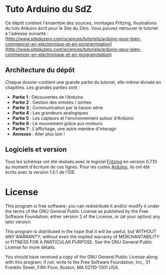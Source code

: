 # Tuto Arduino du SdZ

Ce dépôt contient l'ensemble des sources, montages Fritzing, illustrations du tuto Arduino écrit pour le Site du Zéro.
Vous pouvez retrouver le tutoriel à l'adresse suivante : [http://www.siteduzero.com/sciences/tutoriels/arduino-pour-bien-commencer-en-electronique-et-en-programmation](http://www.siteduzero.com/sciences/tutoriels/arduino-pour-bien-commencer-en-electronique-et-en-programmation)

## Architecture du dépôt

Chaque dossier contient une grande partie du tutoriel, elle-même divisée en chapitres.
Les grandes parties sont :
+ **Partie 1** : Découvertes de l'Arduino
+ **Partie 2** : Gestion des entrées / sorties
+ **Partie 3** : Communication par la liaison série
+ **Partie 4** : Les grandeurs analogiques
+ **Partie 5** : Les capteurs et l'environnement autour d'Arduino
+ **Partie 6** : Le mouvement grâce aux moteurs
+ **Partie 7** : L'affichage, une autre manière d'interagir
+ **Annexes** : Aller plus loin !

## Logiciels et version

Tous les schémas ont été réalisés avec le logiciel [Fritzing](http://fritzing.org/) en version 0.7.10 au moment d'écriture de ces lignes.
Pour les codes [Arduino](http://arduino.cc/), ils ont été écrits avec la version 1.0.1 de l'IDE.

# License

This program is free software; you can redistribute it and/or modify it under the terms of the GNU General Public License as published by the Free Software Foundation; either version 2 of the License, or (at your option) any later version.

This program is distributed in the hope that it will be useful, but WITHOUT ANY WARRANTY; without even the implied warranty of MERCHANTABILITY or FITNESS FOR A PARTICULAR PURPOSE. See the GNU General Public License for more details.

You should have received a copy of the GNU General Public License along with this program; if not, write to the Free Software Foundation, Inc., 51 Franklin Street, Fifth Floor, Boston, MA 02110-1301 USA.
